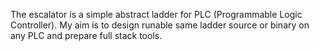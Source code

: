 The escalator is a simple abstract ladder for PLC (Programmable Logic Controller).
My aim is to design runable same ladder source or binary on any PLC and prepare full stack tools.
